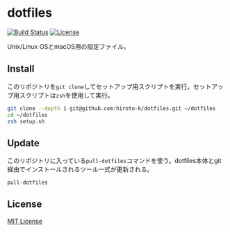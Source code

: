 # dotfiles

[![Build Status](https://travis-ci.org/hiroto-k/dotfiles.svg?branch=master)](https://travis-ci.org/hiroto-k/dotfiles)
[![License](https://img.shields.io/github/license/hiroto-k/dotfiles.svg)](https://github.com/hiroto-k/dotfiles/blob/master/LICENSE)

Unix/Linux OSとmacOS用の設定ファイル。

## Install
このリポジトリを``git clone``してセットアップ用スクリプトを実行。セットアップ用スクリプトは``zsh``を使用して実行。

```bash
git clone --depth 1 git@github.com:hiroto-k/dotfiles.git ~/dotfiles
cd ~/dotfiles
zsh setup.sh
```

## Update
このリポジトリに入っている``pull-dotfiles``コマンドを使う。dotfiles本体とgit経由でインストールされるツール一式が更新される。

```bash
pull-dotfiles
```

## License
[MIT License](https://github.com/hiroto-k/dotfiles/blob/master/LICENSE "MIT License")
